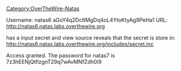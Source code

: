 [Category:OverTheWire-Natas](/Category:OverTheWire-Natas "wikilink")

Username: natas6 aGoY4q2Dc6MgDq4oL4YtoKtyAg9PeHa1 URL:
<http://natas6.natas.labs.overthewire.org>

has a input secret and view source reveals that the secret is store in:
<http://natas6.natas.labs.overthewire.org/includes/secret.inc>

Access granted. The password for natas7 is
7z3hEENjQtflzgnT29q7wAvMNfZdh0i9